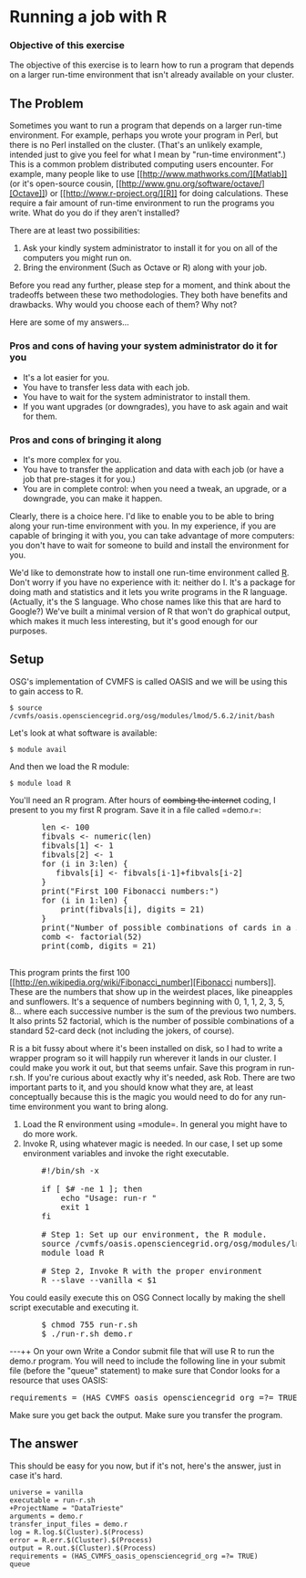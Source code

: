 # Running a job with R

### Objective of this exercise
The objective of this exercise is to learn how to run a program that depends on a larger run-time environment that isn't already available on your cluster.

## The Problem

Sometimes you want to run a program that depends on a larger run-time environment. For example, perhaps you wrote your program in Perl, but there is no Perl installed on the cluster. (That's an unlikely example, intended just to give you feel for what I mean by "run-time environment".) This is a common problem distributed computing users encounter. For example, many people like to use [[http://www.mathworks.com/][Matlab]] (or it's open-source cousin, [[http://www.gnu.org/software/octave/][Octave]]) or [[http://www.r-project.org/][R]] for doing calculations. These require a fair amount of run-time environment to run the programs you write. What do you do if they aren't installed?

There are at least two possibilities:

   1. Ask your kindly system administrator to install it for you on all of the computers you might run on. 
   1. Bring the environment (Such as Octave or R) along with your job. 

Before you read any further, please step for a moment, and think about the tradeoffs between these two methodologies. They both have benefits and drawbacks. Why would you choose each of them? Why not? 

Here are some of my answers... 

### Pros and cons of having your system administrator do it for you

   * It's a lot easier for you.
   * You have to transfer less data with each job.
   * You have to wait for the system administrator to install them.
   * If you want upgrades (or downgrades), you have to ask again and wait for them.

### Pros and cons of bringing it along
   * It's more complex for you.
   * You have to transfer the application and data with each job (or have a job that pre-stages it for you.)
   * You are in complete control: when you need a tweak, an upgrade, or a downgrade, you can make it happen.



Clearly, there is a choice here. I'd like to enable you to be able to bring along your run-time environment with you. In my experience, if you are capable of bringing it with you, you can take advantage of more computers: you don't have to wait for someone to build and install the environment for you. 

We'd like to demonstrate how to install one run-time environment called [R](http://www.r-project.org/). Don't worry if you have no experience with it: neither do I. It's a package for doing math and statistics and it lets you write programs in the R language. (Actually, it's the S language. Who chose names like this that are hard to Google?) We've built a minimal version of R that won't do graphical output, which makes it much less interesting, but it's good enough for our purposes.

## Setup

OSG's implementation of CVMFS is called OASIS and we will be using this to gain access to R. 

```
$ source /cvmfs/oasis.opensciencegrid.org/osg/modules/lmod/5.6.2/init/bash
```

Let's look at what software is available:

```
$ module avail
```

And then we load the R module:

```
$ module load R 
```


You'll need an R program. After hours of <strike>combing the internet</strike> coding, I present to you my first R program. Save it in a file called =demo.r=:

<pre style="margin-left:4em" class="screen">
len <- 100
fibvals <- numeric(len)
fibvals[1] <- 1
fibvals[2] <- 1
for (i in 3:len) { 
   fibvals[i] <- fibvals[i-1]+fibvals[i-2]
} 
print("First 100 Fibonacci numbers:")
for (i in 1:len) { 
    print(fibvals[i], digits = 21)
}
print("Number of possible combinations of cards in a 52 card deck:")
comb <- factorial(52)
print(comb, digits = 21)

</pre>

This program prints the first 100 [[http://en.wikipedia.org/wiki/Fibonacci_number][Fibonacci numbers]]. These are the numbers that show up in the weirdest places, like pineapples and sunflowers. It's a sequence of numbers beginning with 0, 1, 1, 2, 3, 5, 8... where each successive number is the sum of the previous two numbers. It also prints 52 factorial, which is the number of possible combinations of a standard 52-card deck (not including the jokers, of course). 

R is a bit fussy about where it's been installed on disk, so I had to write a wrapper program so it will happily run wherever it lands in our cluster. I could make you work it out, but that seems unfair. Save this program in run-r.sh. If you're curious about exactly why it's needed, ask Rob. There are two important parts to it, and you should know what they are, at least conceptually because this is the magic you would need to do for any run-time environment you want to bring along.

   1. Load the R environment using =module=. In general you might have to do more work. 
   1. Invoke R, using whatever magic is needed. In our case, I set up some environment variables and invoke the right executable.

<pre style="margin-left:4em" class="screen">
#!/bin/sh -x

if [ $# -ne 1 ]; then
    echo "Usage: run-r "
    exit 1
fi

# Step 1: Set up our environment, the R module.
source /cvmfs/oasis.opensciencegrid.org/osg/modules/lmod/current/init/bash
module load R

# Step 2, Invoke R with the proper environment
R --slave --vanilla < $1
</pre>

You could easily execute this on OSG Connect locally by making the shell script executable and executing it.

<pre style="margin-left:4em" class="screen">
$ chmod 755 run-r.sh
$ ./run-r.sh demo.r
</pre>

---++ On your own
Write a Condor submit file that will use R to run the demo.r program. You will need to include the following line in your submit file (before the "queue" statement) to make sure that Condor looks for a resource that uses OASIS:

<pre>
requirements = (HAS_CVMFS_oasis_opensciencegrid_org =?= TRUE)
</pre>

Make sure you get back the output. Make sure you transfer the program. 

## The answer

This should be easy for you now, but if it's not, here's the answer, just in case it's hard.

```
universe = vanilla
executable = run-r.sh
+ProjectName = "DataTrieste"
arguments = demo.r
transfer_input_files = demo.r
log = R.log.$(Cluster).$(Process)
error = R.err.$(Cluster).$(Process)
output = R.out.$(Cluster).$(Process)
requirements = (HAS_CVMFS_oasis_opensciencegrid_org =?= TRUE)
queue  
```
